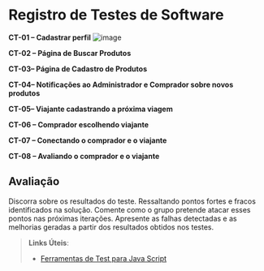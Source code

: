 # Registro de Testes de Software

**CT-01 – Cadastrar perfil**
![image](https://github.com/ICEI-PUC-Minas-PMV-ADS/pmv-ads-2023-2-e2-proj-int-t4-Muamba/assets/116043244/62d0527b-9e89-4170-943d-ce8648f34621)

**CT-02 – Página de Buscar Produtos**

**CT-03– Página de Cadastro de Produtos**

**CT-04– Notificações ao Administrador e Comprador sobre novos produtos**

**CT-05– Viajante cadastrando a próxima viagem**

**CT-06 – Comprador escolhendo viajante**

**CT-07 – Conectando o comprador e o viajante**

**CT-08 – Avaliando o comprador e o viajante**



## Avaliação

Discorra sobre os resultados do teste. Ressaltando pontos fortes e fracos identificados na solução. Comente como o grupo pretende atacar esses pontos nas próximas iterações. Apresente as falhas detectadas e as melhorias geradas a partir dos resultados obtidos nos testes.

> **Links Úteis**:
> - [Ferramentas de Test para Java Script](https://geekflare.com/javascript-unit-testing/)
